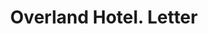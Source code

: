 ---
doi: 10.7916/D8XH135F
date_other: '1890'
date_other_textual: 1890-1899
form: correspondence
genre:
- Letters (correspondence)
name:
- Overland Hotel
object_in_context_url: https://biggert.cul.columbia.edu/items/view/ave_biggert_00144
subject_hierarchical_geographic:
- Boise, Idaho, United States
subject_name:
- Overland Hotel
title: Overland Hotel. Letter
sort_title: Overland Hotel. Letter
call_number: ave_biggert_00144
coordinates:
- 43.61666666666667,-116.2
pid: ave_biggert_00144
identifiers: ave_biggert_00144
thumbnail: https://derivativo-2.library.columbia.edu/iiif/2/ldpd:342972/full/!256,256/0/native.jpg
permalink: /biggert/ave_biggert_00144/
layout: iiif-image-page
---